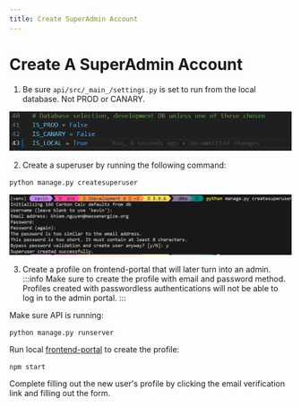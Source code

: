 ```yaml
---
title: Create SuperAdmin Account
---
```


# Create A SuperAdmin Account

1. Be sure `api/src/_main_/settings.py` is set to run from the local database. Not PROD or CANARY.

![settings.py](../../static/img/csa-settings.png)

2. Create a superuser by running the following command:
```
python manage.py createsuperuser
```

![superuser](../../static/img/csa-superuser.png)

3. Create a profile on frontend-portal that will later turn into an admin.
:::info
Make sure to create the profile with email and password method. Profiles created with passwordless authentications will not be able to log in to the admin portal.
:::

Make sure API is running:
```
python manage.py runserver
```

Run local [frontend-portal](/docs/installation/frontend-portal) to create the profile:
```
npm start
```

Complete filling out the new user's profile by clicking the email verification link and filling out the form.